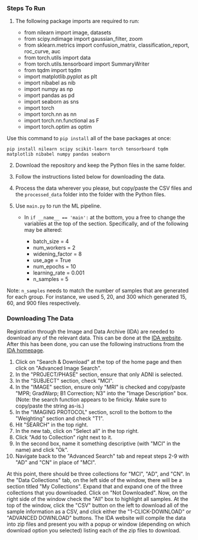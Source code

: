 ### Steps To Run

1. The following package imports are required to run:

	* from nilearn import image, datasets
	* from scipy.ndimage import gaussian_filter, zoom
	* from sklearn.metrics import confusion_matrix, classification_report, roc_curve, auc
	* from torch.utils import data
	* from torch.utils.tensorboard import SummaryWriter
	* from tqdm import tqdm
	* import matplotlib.pyplot as plt
	* import nibabel as nib
	* import numpy as np
	* import pandas as pd
	* import seaborn as sns
	* import torch
	* import torch.nn as nn
	* import torch.nn.functional as F
	* import torch.optim as optim

Use this command to `pip install` all of the base packages at once:

`pip install nilearn scipy scikit-learn torch tensorboard tqdm matplotlib nibabel numpy pandas seaborn`

2. Download the repository and keep the Python files in the same folder.

3. Follow the instructions listed below for downloading the data.

4. Process the data wherever you please, but copy/paste the CSV files and the `processed_data` folder into the folder with the Python files.

5. Use `main.py` to run the ML pipeline.
	* In `if __name__ == 'main':` at the bottom, you a free to change the variables at the top of the section. Specifically, and of the following may be altered:

		* batch_size = 4
		* num_workers = 2
		* widening_factor = 8
		* use_age = True
		* num_epochs = 10
		* learning_rate = 0.001
		* n_samples = 5

Note: `n_samples` needs to match the number of samples that are generated for each group. For instance, we used 5, 20, and 300 which generated 15, 60, and 900 files respectively.

### Downloading The Data

Registration through the Image and Data Archive (IDA) are needed to download any of the relevant data. This can be done at the [IDA website](https://ida.loni.usc.edu/collaboration/access/appLicense.jsp;jsessionid=B61EA74690BFB07100C07269CCC5B8F8). After this has been done, you can use the following instructions from the [IDA homepage](https://ida.loni.usc.edu/login.jsp).

1. Click on "Search \& Download" at the top of the home page and then click on "Advanced Image Search".
2. In the "PROJECT/PHASE" section, ensure that only ADNI is selected.
3. In the "SUBJECT" section, check "MCI".
4. In the "IMAGE" section, ensure only "MRI" is checked and copy/paste "MPR; GradWarp; B1 Correction; N3" into the "Image Description" box. (Note: the search function appears to be finicky. Make sure to copy/paste the string as-is.)
5. In the "IMAGING PROTOCOL" section, scroll to the bottom to the "Weighting" section and check "T1".
6. Hit "SEARCH" in the top right.
7. In the new tab, click on "Select all" in the top right.
8. Click "Add to Collection" right next to it.
9. In the second box, name it something descriptive (with "MCI" in the name) and click "Ok".
10. Navigate back to the "Advanced Search" tab and repeat steps 2-9 with "AD" and "CN" in place of "MCI".

At this point, there should be three collections for "MCI", "AD", and "CN". In the "Data Collections" tab, on the left side of the window, there will be a section titled "My Collections". Expand that and expand one of the three collections that you downloaded. Click on "Not Downloaded". Now, on the right side of the window check the "All" box to highlight all samples. At the top of the window, click the "CSV" button on the left to download all of the sample information as a CSV, and click either the "1-CLICK-DOWNLOAD" or "ADVANCED DOWNLOAD" buttons. The IDA website will compile the data into zip files and present you with a popup or window (depending on which download option you selected) listing each of the zip files to download.

